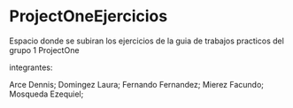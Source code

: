 # ProjectOneEjercicios

Espacio donde se subiran los ejercicios de la guia de trabajos practicos del grupo 1 ProjectOne

integrantes:

Arce Dennis;
Domingez Laura;
Fernando Fernandez;
Mierez Facundo;
Mosqueda Ezequiel;
